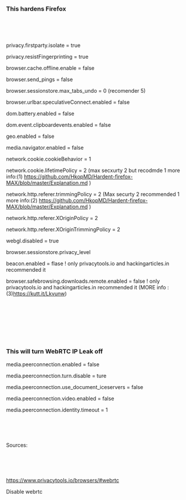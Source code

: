 

### This hardens Firefox

<br>
<br>
<br>








privacy.firstparty.isolate  = true

privacy.resistFingerprinting = true

browser.cache.offline.enable = false

browser.send_pings = false

browser.sessionstore.max_tabs_undo = 0  (recomender 5)

browser.urlbar.speculativeConnect.enabled = false

dom.battery.enabled = false

dom.event.clipboardevents.enabled = false

geo.enabled = false

media.navigator.enabled = false

network.cookie.cookieBehavior = 1

network.cookie.lifetimePolicy = 2  (max secxurty 2 but recodmde 1 more info:(1) https://github.com/HkopMD/Hardent-firefox-MAX/blob/master/Explanation.md )
 	


network.http.referer.trimmingPolicy = 2 (Max securty 2 recommended 1 more info:(2) https://github.com/HkopMD/Hardent-firefox-MAX/blob/master/Explanation.md  )


network.http.referer.XOriginPolicy = 2



network.http.referer.XOriginTrimmingPolicy = 2 


webgl.disabled = true

browser.sessionstore.privacy_level

beacon.enabled = flase ! only privacytools.io and hackingarticles.in recommended it 

browser.safebrowsing.downloads.remote.enabled = false ! only privacytools.io and hackingarticles.in recommended it 
(MORE info :(3)https://kutt.it/Lkvunw)

<br>
<br>
<br>
<br>
<br>
<br>






### This will turn WebRTC IP Leak off 





media.peerconnection.enabled = false



media.peerconnection.turn.disable = ture



media.peerconnection.use_document_iceservers = false 



media.peerconnection.video.enabled = false



media.peerconnection.identity.timeout = 1

<br>
<br>
<br>

Sources: 



<br>

<br>

<br>



https://www.privacytools.io/browsers/#webrtc



Disable webrtc




